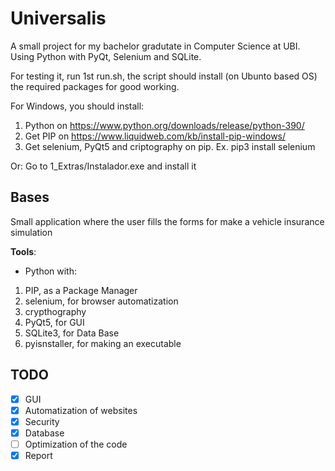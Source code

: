 # Universalis

A small project for my bachelor gradutate in Computer Science at UBI.
Using Python with PyQt, Selenium and SQLite.

For testing it, run 1st run.sh, the script should install (on Ubunto based OS) the required packages for good working.

For Windows, you should install:
1. Python on https://www.python.org/downloads/release/python-390/
2. Get PIP on https://www.liquidweb.com/kb/install-pip-windows/
3. Get selenium, PyQt5 and criptography on pip. Ex. pip3 install selenium

Or:
Go to 1_Extras/Instalador.exe and install it

## Bases
Small application where the user fills the forms for make a  vehicle insurance simulation

**Tools**:	
- Python with:
 1. PIP, as a Package Manager
 2. selenium, for browser automatization
 3. crypthography
 5. PyQt5, for GUI
 6. SQLite3, for Data Base
 7. pyisnstaller, for making an executable

## TODO

- [x] GUI 
- [x] Automatization of websites 
- [x] Security 
- [x] Database
- [ ] Optimization of the code
- [x] Report 
